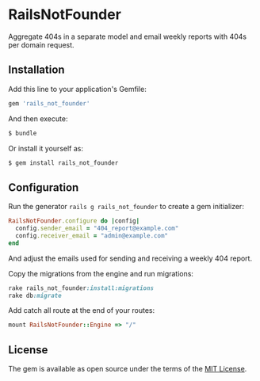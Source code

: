 # RailsNotFounder
Aggregate 404s in a separate model and email weekly reports with 404s per domain
request.

## Installation
Add this line to your application's Gemfile:

```ruby
gem 'rails_not_founder'
```

And then execute:
```bash
$ bundle
```

Or install it yourself as:
```bash
$ gem install rails_not_founder
```

## Configuration

Run the generator `rails g rails_not_founder` to create a gem initializer:

```ruby
RailsNotFounder.configure do |config|
  config.sender_email = "404_report@example.com"
  config.receiver_email = "admin@example.com"
end
```

And adjust the emails used for sending and receiving a weekly 404 report.

Copy the migrations from the engine and run migrations:

```ruby
rake rails_not_founder:install:migrations
rake db:migrate
```

Add catch all route at the end of your routes:

```ruby
mount RailsNotFounder::Engine => "/"
```

## License
The gem is available as open source under the terms of the [MIT License](https://opensource.org/licenses/MIT).
